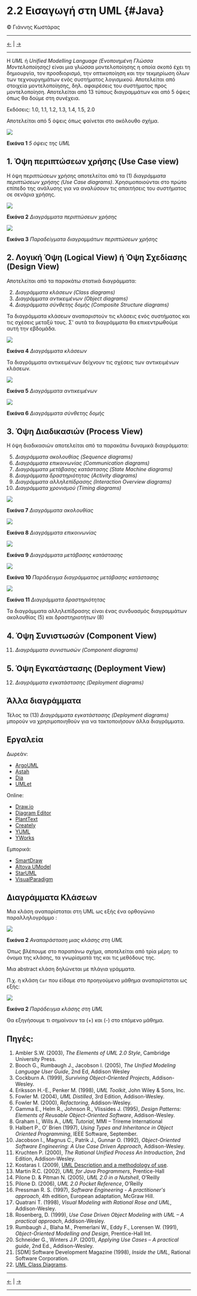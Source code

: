 # 2.2 Εισαγωγή στη UML {#Java} 
© Γιάννης Κωστάρας

---

[<-](../2.1-OOP/README.md) | [->](../2.3-Encapsulation/README.md)

---

Η _UML_ ή _Unified Modelling Language (Ενοποιημένη Γλώσσα Μοντελοποίησης)_ είναι μια γλώσσα μοντελοποίησης η οποία σκοπό έχει τη δημιουργία, τον προσδιορισμό, την οπτικοποίηση και την τεκμηρίωση όλων των τεχνουργημάτων ενός συστήματος λογισμικού. Αποτελείται από στοιχεία μοντελοποίησης, δηλ. αφαιρέσεις του συστήματος προς μοντελοποίηση. Αποτελείται από 13 τύπους διαγραμμάτων και από 5 όψεις όπως θα δούμε στη συνέχεια.

Εκδόσεις: 1.0, 1.1, 1.2, 1.3, 1.4, 1.5, 2.0

Αποτελείται από 5 όψεις όπως φαίνεται στο ακόλουθο σχήμα.

![](assets/Fig1.png)

**Εικόνα 1** _5 όψεις της UML_

## 1. Όψη περιπτώσεων χρήσης (Use Case view)
Η όψη περιπτώσεων χρήσης αποτελείται από τα (1) _διαγράμματα περιπτώσεων χρήσης (Use Case diagrams)_. Χρησιμοποιούνται στο πρώτο επίπεδο της ανάλυσης για να αναλύσουν τις απαιτήσεις του συστήματος σε σενάρια χρήσης.


![](assets/Fig2.png)

**Εικόνα 2** _Διαγράμματα περιπτώσεων χρήσης_


![](assets/Fig3.png)

**Εικόνα 3** _Παραδείγματα διαγραμμάτων περιπτώσεων χρήσης_

## 2. Λογική Όψη (Logical View) ή Όψη Σχεδίασης (Design View)
Αποτελείται από τα παρακάτω στατικά διαγράμματα:

2. _Διαγράμματα κλάσεων (Class diagrams)_
3. _Διαγράμματα αντικειμένων (Object diagrams)_
4. _Διαγράμματα σύνθετης δομής (Composite Structure diagrams)_

Τα διαγράμματα κλάσεων αναπαριστούν τις κλάσεις ενός συστήματος και τις σχέσεις μεταξύ τους. Σ' αυτά τα διαγράμματα θα επικεντρωθούμε αυτή την εβδομάδα.

![](assets/Fig4.png)

**Εικόνα 4** _Διαγράμματα κλάσεων_

Τα διαγράμματα αντικειμένων δείχνουν τις σχέσεις των αντικειμένων κλάσεων.

![](assets/Fig5.png)

**Εικόνα 5** _Διαγράμματα αντικειμένων_



![](assets/Fig6.png)

**Εικόνα 6** _Διαγράμματα σύνθετης δομής_

## 3. Όψη Διαδικασιών (Process View)
Η όψη διαδικασιών αποτελείται από τα παρακάτω δυναμικά διαγράμματα:

5. _Διαγράμματα ακολουθίας (Sequence diagrams)_
6. _Διαγράμματα επικοινωνίας (Communication diagrams)_
7. _Διαγράμματα μετάβασης κατάστασης (State Machine diagrams)_
8. _Διαγράμματα δραστηριότητας (Activity diagrams)_
9. _Διαγράμματα αλληλεπίδρασης (Interaction Overview diagrams)_
10. _Διαγράμματα χρονισμού (Timing diagrams)_

![](assets/Fig7.png)

**Εικόνα 7** _Διαγράμματα ακολουθίας_

![](assets/Fig8.png)

**Εικόνα 8** _Διαγράμματα επικοινωνίας_

![](assets/Fig9.png)

**Εικόνα 9** _Διαγράμματα μετάβασης κατάστασης_

![](assets/Fig10.png)

**Εικόνα 10** _Παράδειγμα διαγράμματος μετάβασης κατάστασης_

![](assets/Fig11.png)

**Εικόνα 11** _Διαγράμματα δραστηριότητας_

Τα διαγράμματα αλληλεπίδρασης είναι ένας συνδυασμός διαγραμμάτων ακολουθίας (5) και δραστηριοτήτων (8)



## 4. Όψη Συνιστωσών (Component View)

11. _Διαγράμματα συνιστωσών (Component diagrams)_



## 5. Όψη Εγκατάστασης (Deployment View)

12. _Διαγράμματα εγκατάστασης (Deployment diagrams)_

## Άλλα διαγράμματα

Τέλος τα (13) _Διαγράμματα εγκατάστασης (Deployment diagrams)_ μπορούν να χρησιμοποιηθούν για να τακτοποιήσουν άλλα διαγράμματα.

 

## Εργαλεία
Δωρεάν:

* [ArgoUML](http://argouml.tigris.org/)
* [Astah](http://astah.net/)
* [Dia](http://dia-installer.de/)
* [UMLet](http://umlet.com/)

Online:

* [Draw.io](https://www.draw.io/)
* [Diagram Editor](https://www.diagrameditor.com/)
* [PlantText](https://www.planttext.com/)
* [Creately](https://creately.com/Draw-UML-and-Class-Diagrams-Online)
* [YUML](https://yuml.me)
* [YWorks](https://www.yworks.com/products/graphity)

Εμπορικά:

* [SmartDraw](https://www.smartdraw.com/uml-diagram/uml-diagram-tool.htm)
* [Altova UModel](https://www.altova.com/umodel/uml-diagrams)
* [StarUML](http://staruml.io/)
* [VisualParadigm](https://www.visual-paradigm.com/solution/freeumltool/)

## Διαγράμματα Κλάσεων

Μια κλάση αναπαρίσταται στη UML ως εξής ένα ορθογώνιο παραλληλογράμμο :

![](assets/Fig17.png)

**Εικόνα 2** _Αναπαράσταση μιας κλάσης στη UML_

Όπως βλέπουμε στο παραπάνω σχήμα, αποτελείται από τρία μέρη: το όνομα της κλάσης, τα γνωρίσματά της και τις μεθόδους της.

Μια abstract κλάση δηλώνεται με πλάγια γράμματα. 

Π.χ. η κλάση ```Car``` που είδαμε στο προηγούμενο μάθημα αναπαρίσταται ως εξής:

![](assets/Fig18.png)

**Εικόνα 2** _Παράδειγμα κλάσης στη UML_

Θα εξηγήσουμε τι σημαίνουν τα (+) και (-) στο επόμενο μάθημα.
 
## Πηγές:
1. Ambler S.W. (2003), _The Elements of UML 2.0 Style_, Cambridge University Press.
1. Booch G., Rumbaugh  J., Jacobson I. (2005), _The Unified Modeling Language User Guide_, 2nd Ed, Addison Wesley
1. Cockburn A. (1999), _Surviving Object-Oriented Projects_, Addison-Wesley.
1. Eriksson H.-E., Penker M. (1998), _UML Toolkit_, John Wiley & Sons, Inc.
1. Fowler M. (2004), _UML Distilled_, 3rd Edition, Addison-Wesley.
1. Fowler M. (2000), _Refactoring_, Addison-Wesley.
1. Gamma E., Helm R., Johnson R., Vlissides J. (1995), _Design Patterns: Elements of Reusable Object-Oriented Software_, Addison-Wesley.
1. Graham I., Wills A., _UML Tutorial_, MMI – Trireme International
1. Halbert P., O’ Brien (1997), _Using Types and Inheritance in Object Oriented Programming_, IEEE Software, September.
1. Jacobson I., Magnus C., Patrik J., Gunnar O. (1992), _Object-Oriented Software Engineering: A Use Case Driven Approach_, Addison-Wesley.
1. Kruchten P. (2000), _The Rational Unified Process An Introduction_, 2nd Edition, Addison-Wesley.
1. Kostaras I. (2009), [UML Description and a methodology of use](http://umlmethod.freeservers.com/).
1. Martin R.C. (2002), _UML for Java Programmers_, Prentice-Hall
1. Pilone D. & Pitman N. (2005), _UML 2.0 in a Nutshell_, O’Reilly
1. Pilone D. (2006), _UML 2.0 Pocket Reference_, O’Reilly
1. Pressman R. S. (1997), _Software Engineering - A practitioner's approach_, 4th edition, European adaptation, McGraw Hill.
1. Quatrani T. (1998), _Visual Modeling with Rational Rose and UML_, Addison-Wesley.
1. Rosenberg, D. (1999), _Use Case Driven Object Modeling with UML – A practical approach_, Addison-Wesley.
1. Rumbaugh J., Blaha M., Premerlani W., Eddy F., Lorensen W. (1991), _Object-Oriented Modelling and Design_, Prentice-Hall Int.
1. Schneider G., Winters J.P. (2001), _Applying Use Cases – A practical guide_, 2nd Ed., Addison-Wesley.
1. [SDM] Software Development Magazine (1998), _Inside the UML_, Rational Software Corporation.
1. [UML Class Diagrams](http://javaboutique.internet.com/articles/AJ/UML/).

---

[<-](../2.1-OOP/README.md) | [->](../2.3-Encapsulation/README.md)

---